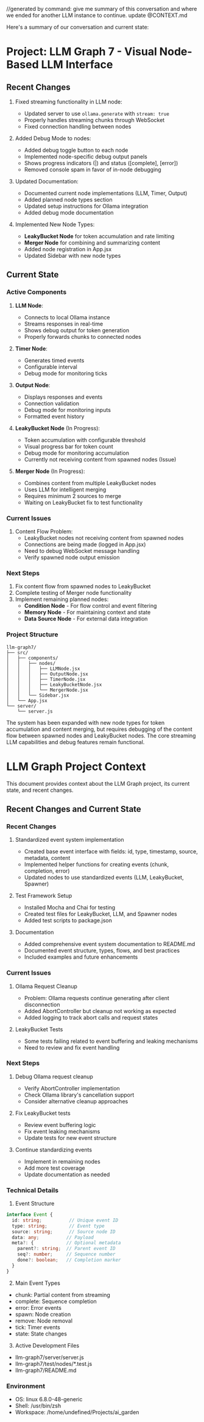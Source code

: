 //generated by command: give me summary of this conversation and where we ended for another LLM instance to continue. update @CONTEXT.md 

Here's a summary of our conversation and current state:

# Project: LLM Graph 7 - Visual Node-Based LLM Interface

## Recent Changes
1. Fixed streaming functionality in LLM node:
   - Updated server to use `ollama.generate` with `stream: true`
   - Properly handles streaming chunks through WebSocket
   - Fixed connection handling between nodes

2. Added Debug Mode to nodes:
   - Added debug toggle button to each node
   - Implemented node-specific debug output panels
   - Shows progress indicators (|) and status ([complete], [error])
   - Removed console spam in favor of in-node debugging

3. Updated Documentation:
   - Documented current node implementations (LLM, Timer, Output)
   - Added planned node types section
   - Updated setup instructions for Ollama integration
   - Added debug mode documentation

4. Implemented New Node Types:
   - **LeakyBucket Node** for token accumulation and rate limiting
   - **Merger Node** for combining and summarizing content
   - Added node registration in App.jsx
   - Updated Sidebar with new node types

## Current State

### Active Components
1. **LLM Node**:
   - Connects to local Ollama instance
   - Streams responses in real-time
   - Shows debug output for token generation
   - Properly forwards chunks to connected nodes

2. **Timer Node**:
   - Generates timed events
   - Configurable interval
   - Debug mode for monitoring ticks

3. **Output Node**:
   - Displays responses and events
   - Connection validation
   - Debug mode for monitoring inputs
   - Formatted event history

4. **LeakyBucket Node** (In Progress):
   - Token accumulation with configurable threshold
   - Visual progress bar for token count
   - Debug mode for monitoring accumulation
   - Currently not receiving content from spawned nodes (Issue)

5. **Merger Node** (In Progress):
   - Combines content from multiple LeakyBucket nodes
   - Uses LLM for intelligent merging
   - Requires minimum 2 sources to merge
   - Waiting on LeakyBucket fix to test functionality

### Current Issues
1. Content Flow Problem:
   - LeakyBucket nodes not receiving content from spawned nodes
   - Connections are being made (logged in App.jsx)
   - Need to debug WebSocket message handling
   - Verify spawned node output emission

### Next Steps
1. Fix content flow from spawned nodes to LeakyBucket
2. Complete testing of Merger node functionality
3. Implement remaining planned nodes:
   - **Condition Node** - For flow control and event filtering
   - **Memory Node** - For maintaining context and state
   - **Data Source Node** - For external data integration

### Project Structure
```
llm-graph7/
├── src/
│   ├── components/
│   │   ├── nodes/
│   │   │   ├── LLMNode.jsx
│   │   │   ├── OutputNode.jsx
│   │   │   ├── TimerNode.jsx
│   │   │   ├── LeakyBucketNode.jsx
│   │   │   └── MergerNode.jsx
│   │   └── Sidebar.jsx
│   └── App.jsx
└── server/
    └── server.js
```

The system has been expanded with new node types for token accumulation and content merging, but requires debugging of the content flow between spawned nodes and LeakyBucket nodes. The core streaming LLM capabilities and debug features remain functional.

# LLM Graph Project Context

This document provides context about the LLM Graph project, its current state, and recent changes.

## Recent Changes and Current State

### Recent Changes
1. Standardized event system implementation
   - Created base event interface with fields: id, type, timestamp, source, metadata, content
   - Implemented helper functions for creating events (chunk, completion, error)
   - Updated nodes to use standardized events (LLM, LeakyBucket, Spawner)

2. Test Framework Setup
   - Installed Mocha and Chai for testing
   - Created test files for LeakyBucket, LLM, and Spawner nodes
   - Added test scripts to package.json

3. Documentation
   - Added comprehensive event system documentation to README.md
   - Documented event structure, types, flows, and best practices
   - Included examples and future enhancements

### Current Issues
1. Ollama Request Cleanup
   - Problem: Ollama requests continue generating after client disconnection
   - Added AbortController but cleanup not working as expected
   - Added logging to track abort calls and request states

2. LeakyBucket Tests
   - Some tests failing related to event buffering and leaking mechanisms
   - Need to review and fix event handling

### Next Steps
1. Debug Ollama request cleanup
   - Verify AbortController implementation
   - Check Ollama library's cancellation support
   - Consider alternative cleanup approaches

2. Fix LeakyBucket tests
   - Review event buffering logic
   - Fix event leaking mechanisms
   - Update tests for new event structure

3. Continue standardizing events
   - Implement in remaining nodes
   - Add more test coverage
   - Update documentation as needed

### Technical Details
1. Event Structure
```typescript
interface Event {
  id: string;          // Unique event ID
  type: string;        // Event type
  source: string;      // Source node ID
  data: any;          // Payload
  meta?: {            // Optional metadata
    parent?: string;  // Parent event ID
    seq?: number;     // Sequence number
    done?: boolean;   // Completion marker
  }
}
```

2. Main Event Types
- chunk: Partial content from streaming
- complete: Sequence completion
- error: Error events
- spawn: Node creation
- remove: Node removal
- tick: Timer events
- state: State changes

3. Active Development Files
- llm-graph7/server/server.js
- llm-graph7/test/nodes/*.test.js
- llm-graph7/README.md

### Environment
- OS: linux 6.8.0-48-generic
- Shell: /usr/bin/zsh
- Workspace: /home/undefined/Projects/ai_garden
